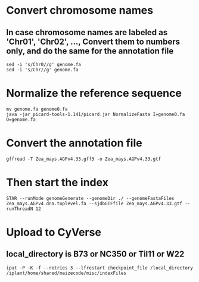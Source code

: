 # Convert chromosome names
## In case chromosome names are labeled as 'Chr01', 'Chr02', ..., Convert them to numbers only, and do the same for the annotation file

    sed -i 's/Chr0//g' genome.fa 
    sed -i 's/Chr//g' genome.fa

# Normalize the reference sequence

    mv genome.fa genome0.fa
    java -jar picard-tools-1.141/picard.jar NormalizeFasta I=genome0.fa O=genome.fa

# Convert the annotation file

    gffread -T Zea_mays.AGPv4.33.gff3 -o Zea_mays.AGPv4.33.gtf

# Then start the index

    STAR --runMode genomeGenerate --genomeDir ./ --genomeFastaFiles Zea_mays.AGPv4.dna.toplevel.fa --sjdbGTFfile Zea_mays.AGPv4.33.gtf --runThreadN 12

# Upload to CyVerse
## local_directory is B73 or NC350 or Til11 or W22

    iput -P -K -f --retries 3 --lfrestart checkpoint_file /local_directory /iplant/home/shared/maizecode/misc/indexFiles
